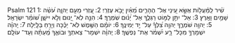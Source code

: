 Psalm 121
1: שִׁ֗יר לַֽמַּ֫עֲל֥וֹת אֶשָּׂ֣א עֵ֭ינַי אֶל־ הֶהָרִ֑ים מֵ֝אַ֗יִן יָבֹ֥א עֶזְרִֽי׃
2: עֶ֭זְרִי מֵעִ֣ם יְהוָ֑ה עֹ֝שֵׂ֗ה שָׁמַ֥יִם וָאָֽרֶץ׃
3: אַל־ יִתֵּ֣ן לַמּ֣וֹט רַגְלֶ֑ךָ אַל־ יָ֝נ֗וּם שֹֽׁמְרֶֽךָ׃
4: הִנֵּ֣ה לֹֽא־ יָ֭נוּם וְלֹ֣א יִישָׁ֑ן שׁ֝וֹמֵ֗ר יִשְׂרָאֵֽל׃
5: יְהוָ֥ה שֹׁמְרֶ֑ךָ יְהוָ֥ה צִ֝לְּךָ֗ עַל־ יַ֥ד יְמִינֶֽךָ׃
6: יוֹמָ֗ם הַשֶּׁ֥מֶשׁ לֹֽא־ יַכֶּ֗כָּה וְיָרֵ֥חַ בַּלָּֽיְלָה׃
7: יְֽהוָ֗ה יִשְׁמָרְךָ֥ מִכָּל־ רָ֑ע יִ֝שְׁמֹ֗ר אֶת־ נַפְשֶֽׁךָ׃
8: יְֽהוָ֗ה יִשְׁמָר־ צֵאתְךָ֥ וּבוֹאֶ֑ךָ מֵֽ֝עַתָּ֗ה וְעַד־ עוֹלָֽם׃